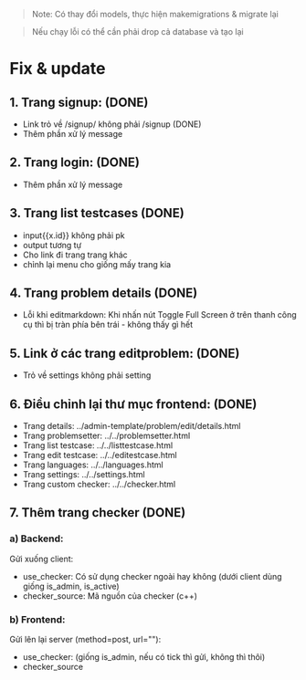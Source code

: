 > Note: Có thay đổi models, thực hiện makemigrations & migrate lại

> Nếu chạy lỗi có thể cần phải drop cả database và tạo lại 

# Fix & update  
## 1. Trang signup:                             (DONE)
- Link trỏ về /signup/ không phải /signup   (DONE)
- Thêm phần xử lý message

## 2. Trang login:                              (DONE)
- Thêm phần xử lý message

## 3. Trang list testcases                      (DONE)
- input{{x.id}} không phải pk
- output tương tự
- Cho link đi trang trang khác
- chỉnh lại menu cho giống mấy trang kia

## 4. Trang problem details                     (DONE)
- Lỗi khi editmarkdown: Khi nhấn nút Toggle Full Screen ở trên thanh công cụ thì bị tràn phía bên trái - không thấy gì hết

## 5. Link ở các trang editproblem:             (DONE)
- Trỏ về settings không phải setting

## 6. Điều chỉnh lại thư mục frontend:          (DONE)
- Trang details: ../admin-template/problem/edit/details.html
- Trang problemsetter: ../../problemsetter.html
- Trang list testcase: ../../listtestcase.html
- Trang edit testcase: ../../editestcase.html
- Trang languages: ../../languages.html
- Trang settings: ../../settings.html
- Trang custom checker: ../../checker.html

## 7. Thêm trang checker                        (DONE)
### a) Backend:
Gửi xuống client:
- use_checker: Có sử dụng checker ngoài hay không (dưới client dùng giống is_admin, is_active)
- checker_source: Mã nguồn của checker (c++)
### b) Frontend:
Gửi lên lại server (method=post, url=""):
- use_checker: (giống is_admin, nếu có tick thì gửi, không thì thôi)
- checker_source

